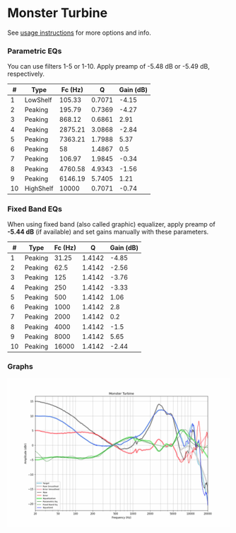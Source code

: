 # Monster Turbine
See [usage instructions](https://github.com/jaakkopasanen/AutoEq#usage) for more options and info.

### Parametric EQs
You can use filters 1-5 or 1-10. Apply preamp of -5.48 dB or -5.49 dB, respectively.

|   # | Type      |   Fc (Hz) |      Q |   Gain (dB) |
|-----|-----------|-----------|--------|-------------|
|   1 | LowShelf  |    105.33 | 0.7071 |       -4.15 |
|   2 | Peaking   |    195.79 | 0.7369 |       -4.27 |
|   3 | Peaking   |    868.12 | 0.6861 |        2.91 |
|   4 | Peaking   |   2875.21 | 3.0868 |       -2.84 |
|   5 | Peaking   |   7363.21 | 1.7988 |        5.37 |
|   6 | Peaking   |     58    | 1.4867 |        0.5  |
|   7 | Peaking   |    106.97 | 1.9845 |       -0.34 |
|   8 | Peaking   |   4760.58 | 4.9343 |       -1.56 |
|   9 | Peaking   |   6146.19 | 5.7405 |        1.21 |
|  10 | HighShelf |  10000    | 0.7071 |       -0.74 |

### Fixed Band EQs
When using fixed band (also called graphic) equalizer, apply preamp of **-5.44 dB** (if available) and set gains manually with these parameters.

|   # | Type    |   Fc (Hz) |      Q |   Gain (dB) |
|-----|---------|-----------|--------|-------------|
|   1 | Peaking |     31.25 | 1.4142 |       -4.85 |
|   2 | Peaking |     62.5  | 1.4142 |       -2.56 |
|   3 | Peaking |    125    | 1.4142 |       -3.76 |
|   4 | Peaking |    250    | 1.4142 |       -3.33 |
|   5 | Peaking |    500    | 1.4142 |        1.06 |
|   6 | Peaking |   1000    | 1.4142 |        2.8  |
|   7 | Peaking |   2000    | 1.4142 |        0.2  |
|   8 | Peaking |   4000    | 1.4142 |       -1.5  |
|   9 | Peaking |   8000    | 1.4142 |        5.65 |
|  10 | Peaking |  16000    | 1.4142 |       -2.44 |

### Graphs
![](./Monster%20Turbine.png)
